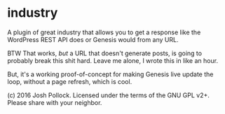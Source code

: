 # industry
A plugin of great industry that allows you to get a response like the WordPress REST API does or Genesis would from any URL.

BTW That works, <em>but</em> a URL that doesn't generate posts, is going to probably break this shit hard. Leave me alone, I wrote this in like an hour.

But, it's a working proof-of-concept for making Genesis live update the loop, without a page refresh, which is cool.

(c) 2016 Josh Pollock. Licensed under the terms of the GNU GPL v2+. Please share with your neighbor.
